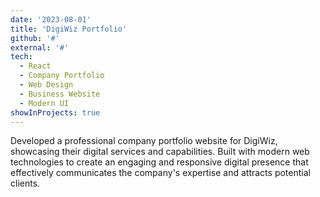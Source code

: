 ```yaml
---
date: '2023-08-01'
title: 'DigiWiz Portfolio'
github: '#'
external: '#'
tech:
  - React
  - Company Portfolio
  - Web Design
  - Business Website
  - Modern UI
showInProjects: true
---
```


Developed a professional company portfolio website for DigiWiz, showcasing their digital services and capabilities. Built with modern web technologies to create an engaging and responsive digital presence that effectively communicates the company's expertise and attracts potential clients.